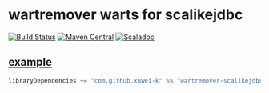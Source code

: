 # wartremover warts for scalikejdbc

[![Build Status](https://travis-ci.org/xuwei-k/wartremover-scalikejdbc.svg?branch=master)](https://travis-ci.org/xuwei-k/wartremover-scalikejdbc)
[![Maven Central](https://maven-badges.herokuapp.com/maven-central/com.github.xuwei-k/wartremover-scalikejdbc_2.12/badge.svg)](https://maven-badges.herokuapp.com/maven-central/com.github.xuwei-k/wartremover-scalikejdbc_2.12/)
[![Scaladoc](https://javadoc-badge.appspot.com/com.github.xuwei-k/wartremover-scalikejdbc_2.12.svg?label=scaladoc)](https://javadoc-badge.appspot.com/com.github.xuwei-k/wartremover-scalikejdbc_2.12/scalikejdbc/warts/index.html?javadocio=true)

## [example](example/test/basic/build.sbt)

```scala
libraryDependencies += "com.github.xuwei-k" %% "wartremover-scalikejdbc" % "0.1.0"
```
